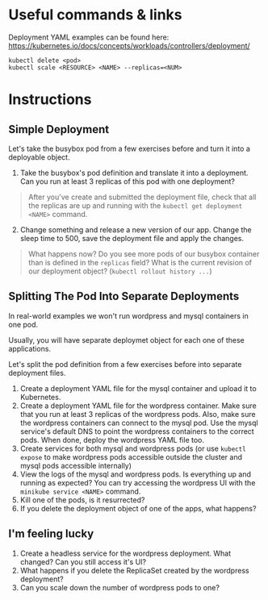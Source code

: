 # Useful commands & links

Deployment YAML examples can be found here:
https://kubernetes.io/docs/concepts/workloads/controllers/deployment/

```
kubectl delete <pod>
kubectl scale <RESOURCE> <NAME> --replicas=<NUM>
```

# Instructions

## Simple Deployment

Let's take the busybox pod from a few exercises before and turn it into a
deployable object.

1. Take the busybox's pod definition and translate it into a deployment.
Can you run at least 3 replicas of this pod with one deployment?

>After you've create and submitted the deployment file, check that all the
replicas are up and running with the `kubectl get deployment <NAME>` command.

2. Change something and release a new version of our app.
Change the sleep time to 500, save the deployment file and apply the changes.

>What happens now?
Do you see more pods of our busybox container than is defined in the `replicas` field?
What is the current revision of our deployment object? (`kubectl rollout history ...`)

## Splitting The Pod Into Separate Deployments

In real-world examples we won't run wordpress and mysql containers in one pod.

Usually, you will have separate deploymet object for each one of these applications.

Let's split the pod definition from a few exercises before into separate deployment files.

1. Create a deployment YAML file for the mysql container and upload it to Kubernetes.
2. Create a deployment YAML file for the wordpress container. Make sure that you
run at least 3 replicas of the wordpress pods. Also, make sure the wordpress
containers can connect to the mysql pod. Use the mysql service's default DNS to
point the wordpress containers to the correct pods. When done, deploy the wordpress
YAML file too.
3. Create services for both mysql and wordpress pods (or use `kubectl expose`
to make wordpress pods accessible outside the cluster and mysql pods accessible
internally)
4. View the logs of the mysql and wordpress pods. Is everything up and running
as expected? You can try accessing the wordpress UI with the
`minikube service <NAME>` command.
5. Kill one of the pods, is it resurrected?
6. If you delete the deployment object of one of the apps, what happens?

## I'm feeling lucky

1. Create a headless service for the wordpress deployment. What changed? Can you
still access it's UI?
2. What happens if you delete the ReplicaSet created by the wordpress deployment?
3. Can you scale down the number of wordpress pods to one?

